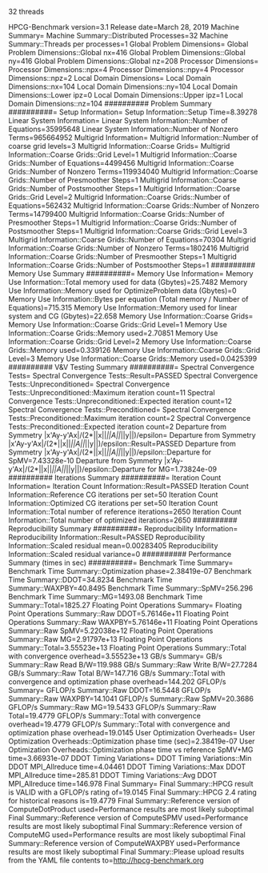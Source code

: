 32 threads

HPCG-Benchmark
version=3.1
Release date=March 28, 2019
Machine Summary=
Machine Summary::Distributed Processes=32
Machine Summary::Threads per processes=1
Global Problem Dimensions=
Global Problem Dimensions::Global nx=416
Global Problem Dimensions::Global ny=416
Global Problem Dimensions::Global nz=208
Processor Dimensions=
Processor Dimensions::npx=4
Processor Dimensions::npy=4
Processor Dimensions::npz=2
Local Domain Dimensions=
Local Domain Dimensions::nx=104
Local Domain Dimensions::ny=104
Local Domain Dimensions::Lower ipz=0
Local Domain Dimensions::Upper ipz=1
Local Domain Dimensions::nz=104
########## Problem Summary  ##########=
Setup Information=
Setup Information::Setup Time=8.39278
Linear System Information=
Linear System Information::Number of Equations=35995648
Linear System Information::Number of Nonzero Terms=965664952
Multigrid Information=
Multigrid Information::Number of coarse grid levels=3
Multigrid Information::Coarse Grids=
Multigrid Information::Coarse Grids::Grid Level=1
Multigrid Information::Coarse Grids::Number of Equations=4499456
Multigrid Information::Coarse Grids::Number of Nonzero Terms=119934040
Multigrid Information::Coarse Grids::Number of Presmoother Steps=1
Multigrid Information::Coarse Grids::Number of Postsmoother Steps=1
Multigrid Information::Coarse Grids::Grid Level=2
Multigrid Information::Coarse Grids::Number of Equations=562432
Multigrid Information::Coarse Grids::Number of Nonzero Terms=14799400
Multigrid Information::Coarse Grids::Number of Presmoother Steps=1
Multigrid Information::Coarse Grids::Number of Postsmoother Steps=1
Multigrid Information::Coarse Grids::Grid Level=3
Multigrid Information::Coarse Grids::Number of Equations=70304
Multigrid Information::Coarse Grids::Number of Nonzero Terms=1802416
Multigrid Information::Coarse Grids::Number of Presmoother Steps=1
Multigrid Information::Coarse Grids::Number of Postsmoother Steps=1
########## Memory Use Summary  ##########=
Memory Use Information=
Memory Use Information::Total memory used for data (Gbytes)=25.7482
Memory Use Information::Memory used for OptimizeProblem data (Gbytes)=0
Memory Use Information::Bytes per equation (Total memory / Number of Equations)=715.315
Memory Use Information::Memory used for linear system and CG (Gbytes)=22.658
Memory Use Information::Coarse Grids=
Memory Use Information::Coarse Grids::Grid Level=1
Memory Use Information::Coarse Grids::Memory used=2.70851
Memory Use Information::Coarse Grids::Grid Level=2
Memory Use Information::Coarse Grids::Memory used=0.339126
Memory Use Information::Coarse Grids::Grid Level=3
Memory Use Information::Coarse Grids::Memory used=0.0425399
########## V&V Testing Summary  ##########=
Spectral Convergence Tests=
Spectral Convergence Tests::Result=PASSED
Spectral Convergence Tests::Unpreconditioned=
Spectral Convergence Tests::Unpreconditioned::Maximum iteration count=11
Spectral Convergence Tests::Unpreconditioned::Expected iteration count=12
Spectral Convergence Tests::Preconditioned=
Spectral Convergence Tests::Preconditioned::Maximum iteration count=2
Spectral Convergence Tests::Preconditioned::Expected iteration count=2
Departure from Symmetry |x'Ay-y'Ax|/(2*||x||*||A||*||y||)/epsilon=
Departure from Symmetry |x'Ay-y'Ax|/(2*||x||*||A||*||y||)/epsilon::Result=PASSED
Departure from Symmetry |x'Ay-y'Ax|/(2*||x||*||A||*||y||)/epsilon::Departure for SpMV=7.43328e-10
Departure from Symmetry |x'Ay-y'Ax|/(2*||x||*||A||*||y||)/epsilon::Departure for MG=1.73824e-09
########## Iterations Summary  ##########=
Iteration Count Information=
Iteration Count Information::Result=PASSED
Iteration Count Information::Reference CG iterations per set=50
Iteration Count Information::Optimized CG iterations per set=50
Iteration Count Information::Total number of reference iterations=2650
Iteration Count Information::Total number of optimized iterations=2650
########## Reproducibility Summary  ##########=
Reproducibility Information=
Reproducibility Information::Result=PASSED
Reproducibility Information::Scaled residual mean=0.00283405
Reproducibility Information::Scaled residual variance=0
########## Performance Summary (times in sec) ##########=
Benchmark Time Summary=
Benchmark Time Summary::Optimization phase=2.38419e-07
Benchmark Time Summary::DDOT=34.8234
Benchmark Time Summary::WAXPBY=40.8495
Benchmark Time Summary::SpMV=256.296
Benchmark Time Summary::MG=1493.08
Benchmark Time Summary::Total=1825.27
Floating Point Operations Summary=
Floating Point Operations Summary::Raw DDOT=5.76146e+11
Floating Point Operations Summary::Raw WAXPBY=5.76146e+11
Floating Point Operations Summary::Raw SpMV=5.22038e+12
Floating Point Operations Summary::Raw MG=2.91797e+13
Floating Point Operations Summary::Total=3.55523e+13
Floating Point Operations Summary::Total with convergence overhead=3.55523e+13
GB/s Summary=
GB/s Summary::Raw Read B/W=119.988
GB/s Summary::Raw Write B/W=27.7284
GB/s Summary::Raw Total B/W=147.716
GB/s Summary::Total with convergence and optimization phase overhead=144.202
GFLOP/s Summary=
GFLOP/s Summary::Raw DDOT=16.5448
GFLOP/s Summary::Raw WAXPBY=14.1041
GFLOP/s Summary::Raw SpMV=20.3686
GFLOP/s Summary::Raw MG=19.5433
GFLOP/s Summary::Raw Total=19.4779
GFLOP/s Summary::Total with convergence overhead=19.4779
GFLOP/s Summary::Total with convergence and optimization phase overhead=19.0145
User Optimization Overheads=
User Optimization Overheads::Optimization phase time (sec)=2.38419e-07
User Optimization Overheads::Optimization phase time vs reference SpMV+MG time=3.66931e-07
DDOT Timing Variations=
DDOT Timing Variations::Min DDOT MPI_Allreduce time=4.04461
DDOT Timing Variations::Max DDOT MPI_Allreduce time=285.81
DDOT Timing Variations::Avg DDOT MPI_Allreduce time=146.978
Final Summary=
Final Summary::HPCG result is VALID with a GFLOP/s rating of=19.0145
Final Summary::HPCG 2.4 rating for historical reasons is=19.4779
Final Summary::Reference version of ComputeDotProduct used=Performance results are most likely suboptimal
Final Summary::Reference version of ComputeSPMV used=Performance results are most likely suboptimal
Final Summary::Reference version of ComputeMG used=Performance results are most likely suboptimal
Final Summary::Reference version of ComputeWAXPBY used=Performance results are most likely suboptimal
Final Summary::Please upload results from the YAML file contents to=http://hpcg-benchmark.org